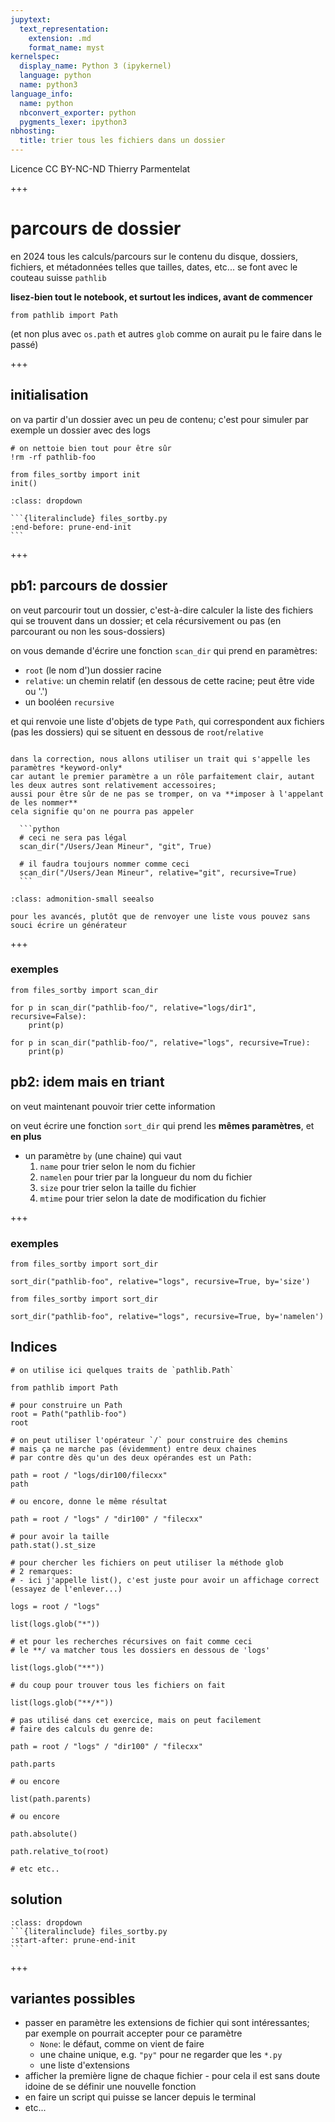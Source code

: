 ```yaml
---
jupytext:
  text_representation:
    extension: .md
    format_name: myst
kernelspec:
  display_name: Python 3 (ipykernel)
  language: python
  name: python3
language_info:
  name: python
  nbconvert_exporter: python
  pygments_lexer: ipython3
nbhosting:
  title: trier tous les fichiers dans un dossier
---
```


<div class="licence">
<span>Licence CC BY-NC-ND</span>
<span>Thierry Parmentelat</span>
</div>

+++

# parcours de dossier

en 2024 tous les calculs/parcours sur le contenu du disque, dossiers, fichiers, et métadonnées telles que tailles, dates, etc... se font avec le couteau suisse `pathlib`

**lisez-bien tout le notebook, et surtout les indices, avant de commencer**

```{code-cell} ipython3
from pathlib import Path
```

(et non plus avec `os.path` et autres `glob` comme on aurait pu le faire dans le passé)

+++

## initialisation

on va partir d'un dossier avec un peu de contenu; c'est pour simuler par exemple un dossier avec des logs

```{code-cell} ipython3
# on nettoie bien tout pour être sûr
!rm -rf pathlib-foo
```

```{code-cell} ipython3
from files_sortby import init
init()
```

````{admonition} pour faire la même chose sur votre ordi:
:class: dropdown

```{literalinclude} files_sortby.py
:end-before: prune-end-init
```
````

+++

## pb1: parcours de dossier

on veut parcourir tout un dossier, c'est-à-dire calculer la liste des fichiers qui se trouvent dans un dossier;
et cela récursivement ou pas (en parcourant ou non les sous-dossiers)

on vous demande d'écrire une fonction `scan_dir` qui prend en paramètres:

- `root` (le nom d')un dossier racine
- `relative`: un chemin relatif (en dessous de cette racine; peut être vide ou '.') 
- un booléen `recursive`

et qui renvoie une liste d'objets de type `Path`, qui correspondent aux fichiers (pas les dossiers) qui se situent en dessous de `root`/`relative`


````{admonition} paramètres keyword-only

dans la correction, nous allons utiliser un trait qui s'appelle les paramètres *keyword-only*  
car autant le premier paramètre a un rôle parfaitement clair, autant les deux autres sont relativement accessoires;  
aussi pour être sûr de ne pas se tromper, on va **imposer à l'appelant de les nommer**  
cela signifie qu'on ne pourra pas appeler

  ```python
  # ceci ne sera pas légal
  scan_dir("/Users/Jean Mineur", "git", True)

  # il faudra toujours nommer comme ceci
  scan_dir("/Users/Jean Mineur", relative="git", recursive=True)
  ```
````

````{admonition} générateur ?
:class: admonition-small seealso

pour les avancés, plutôt que de renvoyer une liste vous pouvez sans souci écrire un générateur
````

+++

### exemples

```{code-cell} ipython3
from files_sortby import scan_dir

for p in scan_dir("pathlib-foo/", relative="logs/dir1", recursive=False):
    print(p)
```

```{code-cell} ipython3
for p in scan_dir("pathlib-foo/", relative="logs", recursive=True):
    print(p)
```

## pb2: idem mais en triant

on veut maintenant pouvoir trier cette information  

on veut écrire une fonction `sort_dir` qui prend les **mêmes paramètres**, et **en plus**
- un paramètre `by` (une chaine) qui vaut
  1. `name` pour trier selon le nom du fichier
  1. `namelen` pour trier par la longueur du nom du fichier
  1. `size` pour trier selon la taille du fichier
  1. `mtime` pour trier selon la date de modification du fichier

+++

### exemples

```{code-cell} ipython3
from files_sortby import sort_dir

sort_dir("pathlib-foo", relative="logs", recursive=True, by='size')
```

```{code-cell} ipython3
from files_sortby import sort_dir

sort_dir("pathlib-foo", relative="logs", recursive=True, by='namelen')
```

## Indices

```{code-cell} ipython3
# on utilise ici quelques traits de `pathlib.Path`

from pathlib import Path

# pour construire un Path
root = Path("pathlib-foo")
root
```

```{code-cell} ipython3
# on peut utiliser l'opérateur `/` pour construire des chemins
# mais ça ne marche pas (évidemment) entre deux chaines
# par contre dès qu'un des deux opérandes est un Path:

path = root / "logs/dir100/filecxx"
path
```

```{code-cell} ipython3
# ou encore, donne le même résultat

path = root / "logs" / "dir100" / "filecxx"
```

```{code-cell} ipython3
# pour avoir la taille
path.stat().st_size
```

```{code-cell} ipython3
# pour chercher les fichiers on peut utiliser la méthode glob
# 2 remarques:
# - ici j'appelle list(), c'est juste pour avoir un affichage correct (essayez de l'enlever...)

logs = root / "logs"

list(logs.glob("*"))
```

```{code-cell} ipython3
# et pour les recherches récursives on fait comme ceci
# le **/ va matcher tous les dossiers en dessous de 'logs'

list(logs.glob("**"))
```

```{code-cell} ipython3
# du coup pour trouver tous les fichiers on fait

list(logs.glob("**/*"))
```

```{code-cell} ipython3
# pas utilisé dans cet exercice, mais on peut facilement
# faire des calculs du genre de:

path = root / "logs" / "dir100" / "filecxx"

path.parts
```

```{code-cell} ipython3
# ou encore

list(path.parents)
```

```{code-cell} ipython3
# ou encore

path.absolute()
```

```{code-cell} ipython3
path.relative_to(root)
```

```{code-cell} ipython3
# etc etc..
```

## solution

````{admonition} ouvrez-moi
:class: dropdown
```{literalinclude} files_sortby.py
:start-after: prune-end-init
```
````

+++

## variantes possibles

- passer en paramètre les extensions de fichier qui sont intéressantes; par exemple on pourrait accepter pour ce paramètre
  - `None`: le défaut, comme on vient de faire
  - une chaine unique, e.g. `"py"` pour ne regarder que les `*.py`
  - une liste d'extensions
- afficher la première ligne de chaque fichier - pour cela il est sans doute idoine de se définir une nouvelle fonction
- en faire un script qui puisse se lancer depuis le terminal
- etc...
